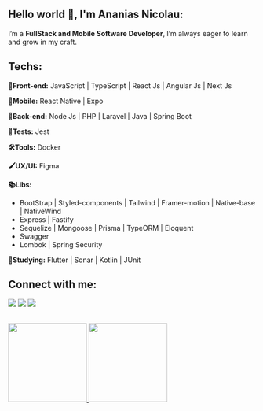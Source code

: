 ## Hello world :wave:, I'm Ananias Nicolau:

I’m a **FullStack and Mobile Software Developer**, I’m always eager to learn and grow in my craft.

## Techs:

**:pushpin:Front-end:** JavaScript | TypeScript | React Js | Angular Js | Next Js

**:pushpin:Mobile:** React Native | Expo

**:pushpin:Back-end:** Node Js | PHP | Laravel | Java | Spring Boot

**:test_tube:Tests:** Jest

**:hammer_and_wrench:Tools:** Docker

**:paintbrush:UX/UI:** Figma 

**:books:Libs:** 
- BootStrap | Styled-components | Tailwind | Framer-motion | Native-base | NativeWind
- Express | Fastify
- Sequelize | Mongoose | Prisma | TypeORM | Eloquent
- Swagger
- Lombok | Spring Security

**:mag_right:Studying:** Flutter | Sonar | Kotlin | JUnit
  
  
  ## Connect with me: 
<div>
  <a href="mailto:ananiasdias0@gmail.com" target="_blank"><img src="https://img.shields.io/badge/Gmail-D14836?style=for-the-badge&logo=gmail&logoColor=white" target="_blank"/></a>
  <a href="https://www.linkedin.com/in/naniasnic/?locale=en_US" target="_blank"><img src="https://img.shields.io/badge/LinkedIn-0077B5?style=for-the-badge&logo=linkedin&logoColor=white" target="_blank"/></a>
  <a href="https://www.instagram.com/nanias.tsx/" target="_blank"><img src="https://img.shields.io/badge/-Instagram-%23E4405F?style=for-the-badge&logo=instagram&logoColor=white" target="_blank"></a>
</div>
  
  ##
<div>
  <a href="https://github.com/NaniasNic">
  <img height="160em" src="https://github-readme-stats.vercel.app/api?username=NicNias&show_icons=true&hide_border=true&count_private=true&theme=dark&icon_color=fad000"/>
  <img height="160em" src="https://github-readme-stats.vercel.app/api/top-langs/?username=NicNias&layout=compact&langs_count=7&theme=dark&hide_border=true"/>
</div>
